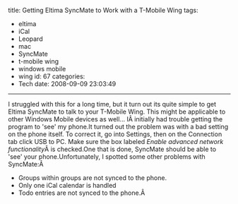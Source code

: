 title: Getting Eltima SyncMate to Work with a T-Mobile Wing
tags:
  - eltima
  - iCal
  - Leopard
  - mac
  - SyncMate
  - t-mobile wing
  - windows mobile
  - wing
id: 67
categories:
  - Tech
date: 2008-09-09 23:03:49
---

I struggled with this for a long time, but it turn out its quite simple to get Eltima SyncMate to talk to your T-Mobile Wing. This might be applicable to other Windows Mobile devices as well... IÂ initially had trouble getting the program to 'see' my phone.It turned out the problem was with a bad setting on the phone itself. To correct it, go into Settings, then on the Connection tab click USB to PC. Make sure the box labeled <span style="font-style: italic" class="Apple-style-span">Enable advanced network functionality</span>Â is checked.One that is done, SyncMate should be able to 'see' your phone.Unfortunately, I spotted some other problems with SyncMate:Â 

*   Groups within groups are not synced to the phone.
*   Only one iCal calendar is handled
*   Todo entries are not synced to the phone.Â